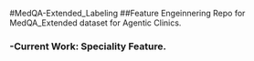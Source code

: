 #MedQA-Extended_Labeling
##Feature Engeinnering Repo for MedQA_Extended dataset for Agentic Clinics. 

### -Current Work: Speciality Feature.
